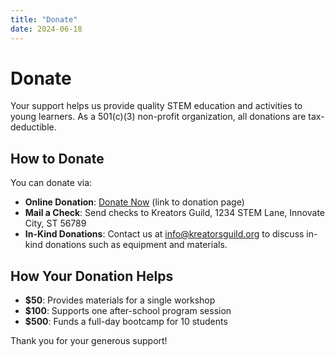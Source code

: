 ```yaml
---
title: "Donate"
date: 2024-06-18
---
```


# Donate

Your support helps us provide quality STEM education and activities to young learners. As a 501(c)(3) non-profit organization, all donations are tax-deductible.

## How to Donate

You can donate via:

- **Online Donation**: [Donate Now](#) (link to donation page)
- **Mail a Check**: Send checks to Kreators Guild, 1234 STEM Lane, Innovate City, ST 56789
- **In-Kind Donations**: Contact us at [info@kreatorsguild.org](mailto:info@kreatorsguild.org) to discuss in-kind donations such as equipment and materials.

## How Your Donation Helps

- **$50**: Provides materials for a single workshop
- **$100**: Supports one after-school program session
- **$500**: Funds a full-day bootcamp for 10 students

Thank you for your generous support!
